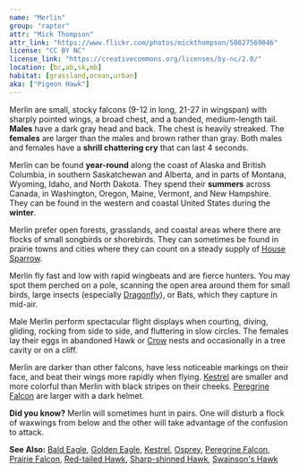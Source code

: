 ```yaml
---
name: "Merlin"
group: "raptor"
attr: "Mick Thompson"
attr_link: "https://www.flickr.com/photos/mickthompson/50027569046"
license: "CC BY NC"
license_link: "https://creativecommons.org/licenses/by-nc/2.0/"
location: [bc,ab,sk,mb]
habitat: [grassland,ocean,urban]
aka: ["Pigeon Hawk"]
---
```

Merlin are small, stocky falcons (9-12 in long, 21-27 in wingspan) with sharply pointed wings, a broad chest, and a banded, medium-length tail. **Males** have a dark gray head and back. The chest is heavily streaked. The **females** are larger than the males and brown rather than gray. Both males and females have a **shrill chattering cry** that can last 4 seconds.

Merlin can be found **year-round** along the coast of Alaska and British Columbia, in southern Saskatchewan and Alberta, and in parts of Montana, Wyoming, Idaho, and North Dakota. They spend their **summers** across Canada, in Washington, Oregon, Maine, Vermont, and New Hampshire. They can be found in the western and coastal United States during the **winter**.

Merlin prefer open forests, grasslands, and coastal areas where there are flocks of small songbirds or shorebirds. They can sometimes be found in prairie towns and cities where they can count on a steady supply of [House Sparrow](/birds/houspar/).

Merlin fly fast and low with rapid wingbeats and are fierce hunters. You may spot them perched on a pole, scanning the open area around them for small birds, large insects (especially [Dragonfly](/insects/dragonfly/)), or Bats, which they capture in mid-air. 

Male Merlin perform spectacular flight displays when courting, diving, gliding, rocking from side to side, and fluttering in slow circles. The females lay their eggs in abandoned Hawk or [Crow](/birds/crow/) nests and occasionally in a tree cavity or on a cliff.

Merlin are darker than other falcons, have less noticeable markings on their face, and beat their wings more rapidly when flying. [Kestrel](/birds/kestrel/) are smaller and more colorful than Merlin with black stripes on their cheeks. [Peregrine Falcon](/birds/peregrine/) are larger with a dark helmet.

**Did you know?** Merlin will sometimes hunt in pairs. One will disturb a flock of waxwings from below and the other will take advantage of the confusion to attack.

<!-- generated, do not edit -->
**See Also:**
[Bald Eagle](/birds/baldeagle/),
[Golden Eagle](/birds/goldeagl/),
[Kestrel](/birds/kestrel/),
[Osprey](/birds/osprey/),
[Peregrine Falcon](/birds/peregrine/),
[Prairie Falcon](/birds/prafalc/),
[Red-tailed Hawk](/birds/redtail/),
[Sharp-shinned Hawk](/birds/shshawk/),
[Swainson's Hawk](/birds/swahawk/)
